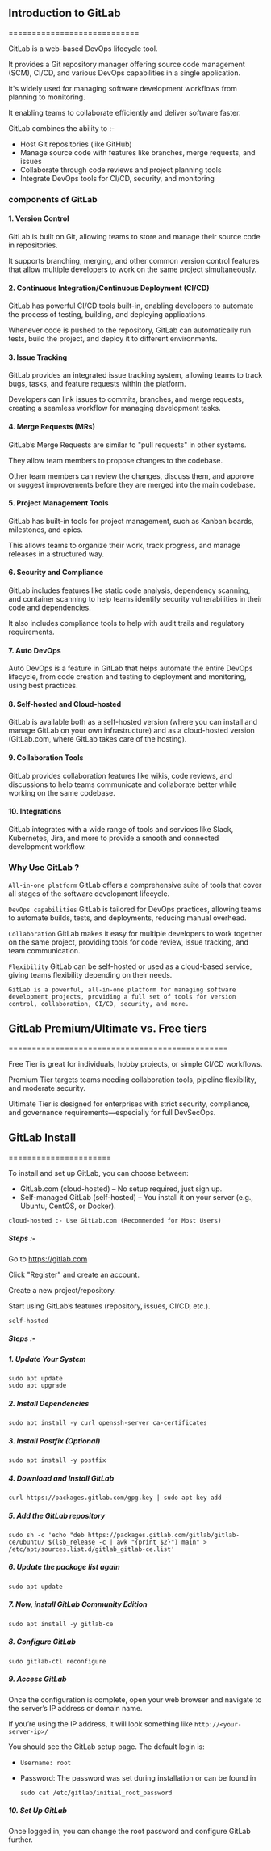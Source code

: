 ## Introduction to GitLab
============================


GitLab is a web-based DevOps lifecycle tool. 

It provides a Git repository manager offering source code management (SCM), CI/CD, and various DevOps capabilities in a single application. 

It's widely used for managing software development workflows from planning to monitoring.

It enabling teams to collaborate efficiently and deliver software faster.

GitLab combines the ability to :-

 - Host Git repositories (like GitHub)
 - Manage source code with features like branches, merge requests, and issues
 - Collaborate through code reviews and project planning tools
 - Integrate DevOps tools for CI/CD, security, and monitoring

### components of GitLab



#### 1. Version Control

GitLab is built on Git, allowing teams to store and manage their source code in repositories. 

It supports branching, merging, and other common version control features that allow multiple developers to work on the same project simultaneously.

#### 2. Continuous Integration/Continuous Deployment (CI/CD)

GitLab has powerful CI/CD tools built-in, enabling developers to automate the process of testing, building, and deploying applications. 

Whenever code is pushed to the repository, GitLab can automatically run tests, build the project, and deploy it to different environments.

#### 3. Issue Tracking

GitLab provides an integrated issue tracking system, allowing teams to track bugs, tasks, and feature requests within the platform. 

Developers can link issues to commits, branches, and merge requests, creating a seamless workflow for managing development tasks.

#### 4. Merge Requests (MRs)

GitLab’s Merge Requests are similar to "pull requests" in other systems. 

They allow team members to propose changes to the codebase. 

Other team members can review the changes, discuss them, and approve or suggest improvements before they are merged into the main codebase.

#### 5. Project Management Tools

GitLab has built-in tools for project management, such as Kanban boards, milestones, and epics. 

This allows teams to organize their work, track progress, and manage releases in a structured way.

#### 6. Security and Compliance

GitLab includes features like static code analysis, dependency scanning, and container scanning to help teams identify security vulnerabilities in their code and dependencies. 

It also includes compliance tools to help with audit trails and regulatory requirements.

#### 7. Auto DevOps

Auto DevOps is a feature in GitLab that helps automate the entire DevOps lifecycle, from code creation and testing to deployment and monitoring, using best practices.

#### 8. Self-hosted and Cloud-hosted

GitLab is available both as a self-hosted version (where you can install and manage GitLab on your own infrastructure) and as a cloud-hosted version (GitLab.com, where GitLab takes care of the hosting).

#### 9. Collaboration Tools

GitLab provides collaboration features like wikis, code reviews, and discussions to help teams communicate and collaborate better while working on the same codebase.

#### 10. Integrations

GitLab integrates with a wide range of tools and services like Slack, Kubernetes, Jira, and more to provide a smooth and connected development workflow.



### Why Use GitLab ?



`All-in-one platform` GitLab offers a comprehensive suite of tools that cover all stages of the software development lifecycle.

`DevOps capabilities` GitLab is tailored for DevOps practices, allowing teams to automate builds, tests, and deployments, reducing manual overhead.

`Collaboration` GitLab makes it easy for multiple developers to work together on the same project, providing tools for code review, issue tracking, and team communication.

`Flexibility` GitLab can be self-hosted or used as a cloud-based service, giving teams flexibility depending on their needs.


`GitLab is a powerful, all-in-one platform for managing software development projects, providing a full set of tools for version control, collaboration, CI/CD, security, and more.`



## GitLab Premium/Ultimate vs. Free tiers
===============================================


Free Tier is great for individuals, hobby projects, or simple CI/CD workflows.

Premium Tier targets teams needing collaboration tools, pipeline flexibility, and moderate security.

Ultimate Tier is designed for enterprises with strict security, compliance, and governance requirements—especially for full DevSecOps.



## GitLab Install
======================


To install and set up GitLab, you can choose between:

 - GitLab.com (cloud-hosted) – No setup required, just sign up.
 - Self-managed GitLab (self-hosted) – You install it on your server (e.g., Ubuntu, CentOS, or Docker).



`cloud-hosted :- Use GitLab.com (Recommended for Most Users)`

##### Steps :-

Go to https://gitlab.com

Click "Register" and create an account.

Create a new project/repository.

Start using GitLab’s features (repository, issues, CI/CD, etc.).


`self-hosted`

##### Steps :-

##### 1. Update Your System

```
sudo apt update
sudo apt upgrade
```

##### 2. Install Dependencies

```
sudo apt install -y curl openssh-server ca-certificates
```

##### 3. Install Postfix (Optional)

```
sudo apt install -y postfix
```

##### 4. Download and Install GitLab

```
curl https://packages.gitlab.com/gpg.key | sudo apt-key add -
```

##### 5. Add the GitLab repository

```
sudo sh -c 'echo "deb https://packages.gitlab.com/gitlab/gitlab-ce/ubuntu/ $(lsb_release -c | awk "{print $2}") main" > /etc/apt/sources.list.d/gitlab_gitlab-ce.list'
```

##### 6. Update the package list again

```
sudo apt update
```

##### 7. Now, install GitLab Community Edition

```
sudo apt install -y gitlab-ce
```

##### 8. Configure GitLab

```
sudo gitlab-ctl reconfigure
```

##### 9. Access GitLab

Once the configuration is complete, open your web browser and navigate to the server’s IP address or domain name.

If you’re using the IP address, it will look something like `http://<your-server-ip>/`

You should see the GitLab setup page. The default login is:

  - `Username: root`

  - Password: The password was set during installation or can be found in

    ```
    sudo cat /etc/gitlab/initial_root_password
    ```

##### 10. Set Up GitLab

Once logged in, you can change the root password and configure GitLab further.


